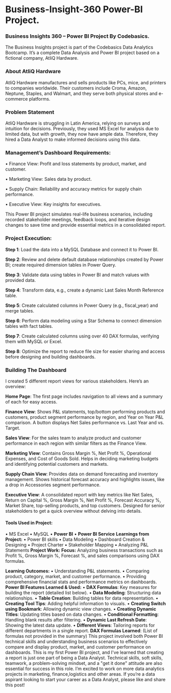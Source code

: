 # Business-Insight-360 Power-BI Project.
### Business Insights 360 – Power BI Project By Codebasics.

The Business Insights project is part of the Codebasics Data Analytics Bootcamp. It’s a complete Data Analysis and Power BI project based on a fictional company, AtliQ Hardware.

### About AtliQ Hardware
AtliQ Hardware manufactures and sells products like PCs, mice, and printers to companies worldwide. Their customers include Croma, Amazon, Neptune, Staples, and Walmart, and they serve both physical stores and e-commerce platforms.

### Problem Statement
AtliQ Hardware is struggling in Latin America, relying on surveys and intuition for decisions. Previously, they used MS Excel for analysis due to limited data, but with growth, they now have ample data. Therefore, they hired a Data Analyst to make informed decisions using this data.

### Management’s Dashboard Requirements:
•	Finance View: Profit and loss statements by product, market, and customer.

•	Marketing View: Sales data by product.

•	Supply Chain: Reliability and accuracy metrics for supply chain performance.

•	Executive View: Key insights for executives.

This Power BI project simulates real-life business scenarios, including recorded stakeholder meetings, feedback loops, and iterative design changes to save time and provide essential metrics in a consolidated report.

### Project Execution:

**Step 1**: Load the data into a MySQL Database and connect it to Power BI.

**Step 2**: Review and delete default database relationships created by Power BI; create required dimension tables in Power Query.

**Step 3**: Validate data using tables in Power BI and match values with provided data.

**Step 4**: Transform data, e.g., create a dynamic Last Sales Month Reference table.

**Step 5**: Create calculated columns in Power Query (e.g., fiscal_year) and merge tables.

**Step 6**: Perform data modeling using a Star Schema to connect dimension tables with fact tables.

**Step 7**: Create calculated columns using over 40 DAX formulas, verifying them with MySQL or Excel.

**Step 8**: Optimize the report to reduce file size for easier sharing and access before designing and building dashboards.

### Building The Dashboard

I created 5 different report views for various stakeholders. Here’s an overview:

**Home Page**: The first page includes navigation to all views and a summary of each for easy access.

**Finance View**: Shows P&L statements, top/bottom performing products and customers, product segment performance by region, and Year on Year P&L comparison. A button displays Net Sales performance vs. Last Year and vs. Target.

**Sales View**: For the sales team to analyze product and customer performance in each region with similar filters as the Finance View.

**Marketing View**: Contains Gross Margin %, Net Profit %, Operational Expenses, and Cost of Goods Sold. Helps in deciding marketing budgets and identifying potential customers and markets.

**Supply Chain View**: Provides data on demand forecasting and inventory management. Shows historical forecast accuracy and highlights issues, like a drop in Accessories segment performance.

**Executive View**: A consolidated report with key metrics like Net Sales, Return on Capital %, Gross Margin %, Net Profit %, Forecast Accuracy %, Market Share, top-selling products, and top customers. Designed for senior stakeholders to get a quick overview without delving into details.

#### Tools Used in Project:
•	MS Excel
• MySQL
•	**Power BI**
•	**Power BI Service**
**Learnings from Project:**
•	Power BI skills
•	Data Modeling
•	Dashboard Creation & Designing
•	Project Charter
•	Stakeholder Mapping
•	Analyzing P&L Statements
**Project Work:**
**Focus:** Analyzing business transactions such as Profit %, Gross Margin %, Forecast %, and sales comparisons using DAX formulas.

**Learning Outcomes:**
•	Understanding P&L statements.
•	Comparing product, category, market, and customer performance.
•	Providing comprehensive financial stats and performance metrics on dashboards.
**Power BI Features Learned & Used:**
•	**DAX Formulas**: Key measures for building the report (detailed list below).
•	**Data Modeling**: Structuring data relationships.
•	**Table Creation**: Building tables for data representation.
•	**Creating Tool Tips**: Adding helpful information to visuals.
•	**Creating Switch using Bookmark**: Allowing dynamic view changes.
•	**Creating Dynamic Titles**: Updating titles based on data changes.
•	**Conditional Formatting**: Handling blank results after filtering.
•	**Dynamic Last Refresh Date**: Showing the latest data update.
•	**Different Views**: Tailoring reports for different departments in a single report.
**DAX Formulas Learned**: (List of formulas not provided in the summary)
This project involved both Power BI technical skills and understanding business scenarios to effectively compare and display product, market, and customer performance on dashboards.
This is my first Power BI project, and I've learned that creating a report is just one part of being a Data Analyst. Technical skills, soft skills, teamwork, a problem-solving mindset, and a "get it done" attitude are also essential for success in this role.
I’m excited to work on more data analytics projects in marketing, finance,logistics and other areas. If you’re a data aspirant looking to start your career as a Data Analyst, please like and share this post!




